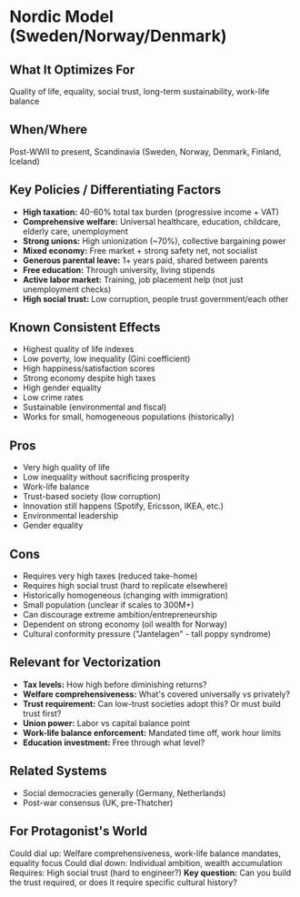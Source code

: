 # Nordic Model (Sweden/Norway/Denmark)

## What It Optimizes For
Quality of life, equality, social trust, long-term sustainability, work-life balance

## When/Where
Post-WWII to present, Scandinavia (Sweden, Norway, Denmark, Finland, Iceland)

## Key Policies / Differentiating Factors
- **High taxation:** 40-60% total tax burden (progressive income + VAT)
- **Comprehensive welfare:** Universal healthcare, education, childcare, elderly care, unemployment
- **Strong unions:** High unionization (~70%), collective bargaining power
- **Mixed economy:** Free market + strong safety net, not socialist
- **Generous parental leave:** 1+ years paid, shared between parents
- **Free education:** Through university, living stipends
- **Active labor market:** Training, job placement help (not just unemployment checks)
- **High social trust:** Low corruption, people trust government/each other

## Known Consistent Effects
- Highest quality of life indexes
- Low poverty, low inequality (Gini coefficient)
- High happiness/satisfaction scores
- Strong economy despite high taxes
- High gender equality
- Low crime rates
- Sustainable (environmental and fiscal)
- Works for small, homogeneous populations (historically)

## Pros
- Very high quality of life
- Low inequality without sacrificing prosperity
- Work-life balance
- Trust-based society (low corruption)
- Innovation still happens (Spotify, Ericsson, IKEA, etc.)
- Environmental leadership
- Gender equality

## Cons
- Requires very high taxes (reduced take-home)
- Requires high social trust (hard to replicate elsewhere)
- Historically homogeneous (changing with immigration)
- Small population (unclear if scales to 300M+)
- Can discourage extreme ambition/entrepreneurship
- Dependent on strong economy (oil wealth for Norway)
- Cultural conformity pressure ("Jantelagen" - tall poppy syndrome)

## Relevant for Vectorization
- **Tax levels:** How high before diminishing returns?
- **Welfare comprehensiveness:** What's covered universally vs privately?
- **Trust requirement:** Can low-trust societies adopt this? Or must build trust first?
- **Union power:** Labor vs capital balance point
- **Work-life balance enforcement:** Mandated time off, work hour limits
- **Education investment:** Free through what level?

## Related Systems
- Social democracies generally (Germany, Netherlands)
- Post-war consensus (UK, pre-Thatcher)

## For Protagonist's World
Could dial up: Welfare comprehensiveness, work-life balance mandates, equality focus
Could dial down: Individual ambition, wealth accumulation
Requires: High social trust (hard to engineer?)
**Key question:** Can you build the trust required, or does it require specific cultural history?
